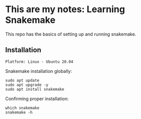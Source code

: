 # **This are my notes: Learning Snakemake** 
This repo has the basics of setting up and running snakemake.

## Installation

`Platform: Linux - Ubuntu 20.04` 

Snakemake installation globally:

```
sudo apt update
sudo apt upgrade -y
sudo apt install snakemake
```
Confirming proper installation:
```
which snakemake
snakemake -h
```

